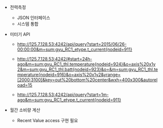 

  - 전력측정 
    - JSON 인터페이스
    - 시스템 통합
    
  - 미터기 API
    - http://125.7.128.53:4242/api/query?start=2015/06/26-00:00:00&m=sum:gyu_RC1_etype.t_current{nodeid=911}
    - http://125.7.128.53:4242/#start=24h-ago&m=sum:gyu_RC1_thl.temperature{nodeid=924}&o=axis%20x1y2&m=sum:gyu_RC1_thl.batt{nodeid=923}&o=&m=sum:gyu_RC1_thl.temperature{nodeid=916}&o=axis%20x1y2&yrange=[2000:3100]&key=out%20bottom%20center&wxh=400x300&autoreload=15


    - http://125.7.128.53:4242/api/query?start=1m-ago&m=sum:gyu_RC1_etype.t_current{nodeid=911}
    
  - 월간 소비량 계산
    - Recent Value access 구현 필요
    
